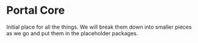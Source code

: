 # Portal Core

Initial place for all the things. We will break them down into smaller pieces as we go and put them in the placeholder packages.
